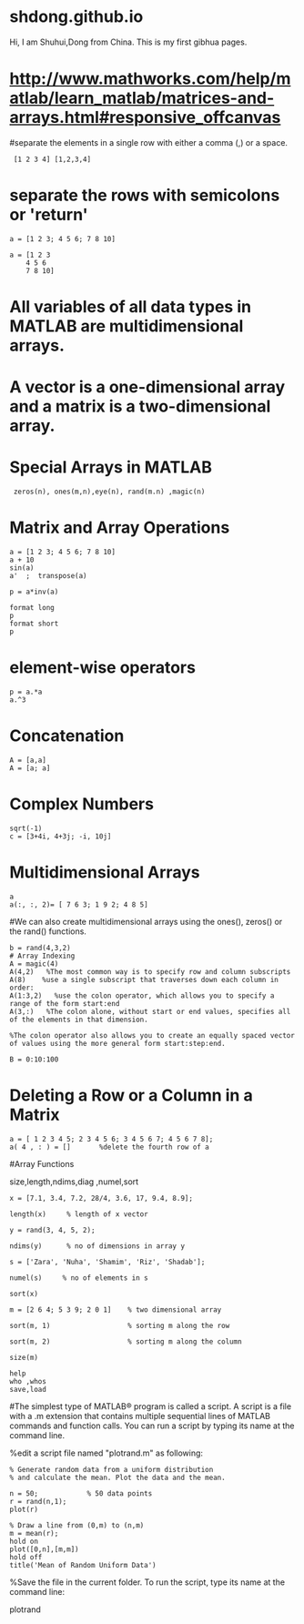 # shdong.github.io
Hi, I am Shuhui,Dong from China. This is my first gibhua pages.

# http://www.mathworks.com/help/matlab/learn_matlab/matrices-and-arrays.html#responsive_offcanvas

 #separate the elements in a single row with either a comma (,) or a space.

 ```
  [1 2 3 4] [1,2,3,4]
```

  # separate the rows with semicolons or 'return'

  ```
  a = [1 2 3; 4 5 6; 7 8 10]

  a = [1 2 3
      4 5 6
      7 8 10]
  ```

 # All variables of all data types in MATLAB are multidimensional arrays. 
 # A vector is a one-dimensional array and a matrix is a two-dimensional array.
 # Special Arrays in MATLAB
```
 zeros(n), ones(m,n),eye(n), rand(m.n) ,magic(n)
```
# Matrix and Array Operations
```
a = [1 2 3; 4 5 6; 7 8 10]
a + 10
sin(a)
a'  ;  transpose(a)

p = a*inv(a)

format long
p
format short
p
```
# element-wise operators
```
p = a.*a
a.^3
```

# Concatenation
```
A = [a,a]
A = [a; a]
```

# Complex Numbers
```
sqrt(-1)
c = [3+4i, 4+3j; -i, 10j]
```

# Multidimensional Arrays

```
a
a(:, :, 2)= [ 7 6 3; 1 9 2; 4 8 5]
```

#We can also create multidimensional arrays using the ones(), zeros() or the rand() functions.
```
b = rand(4,3,2)
# Array Indexing
A = magic(4)
A(4,2)   %The most common way is to specify row and column subscripts
A(8)    %use a single subscript that traverses down each column in order:
A(1:3,2)   %use the colon operator, which allows you to specify a range of the form start:end
A(3,:)   %The colon alone, without start or end values, specifies all of the elements in that dimension. 

%The colon operator also allows you to create an equally spaced vector of values using the more general form start:step:end.

B = 0:10:100
```


# Deleting a Row or a Column in a Matrix
```
a = [ 1 2 3 4 5; 2 3 4 5 6; 3 4 5 6 7; 4 5 6 7 8];
a( 4 , : ) = []       %delete the fourth row of a 
```

#Array Functions

size,length,ndims,diag ,numel,sort
```
x = [7.1, 3.4, 7.2, 28/4, 3.6, 17, 9.4, 8.9];

length(x)     % length of x vector

y = rand(3, 4, 5, 2);

ndims(y)      % no of dimensions in array y

s = ['Zara', 'Nuha', 'Shamim', 'Riz', 'Shadab'];

numel(s)     % no of elements in s
```

```
sort(x)

m = [2 6 4; 5 3 9; 2 0 1]    % two dimensional array

sort(m, 1)                   % sorting m along the row

sort(m, 2)                   % sorting m along the column

size(m)  
```
```
help
who ,whos
save,load
```


#The simplest type of MATLAB® program is called a script. A script is a file with a .m extension that contains multiple sequential lines of MATLAB commands and function calls. You can run a script by typing its name at the command line.


%edit a script file named "plotrand.m" as following:

```
% Generate random data from a uniform distribution
% and calculate the mean. Plot the data and the mean.
 
n = 50;            % 50 data points
r = rand(n,1);
plot(r)
 
% Draw a line from (0,m) to (n,m)
m = mean(r);
hold on
plot([0,n],[m,m])
hold off
title('Mean of Random Uniform Data')
```

%Save the file in the current folder. To run the script, type its name at the command line:

plotrand